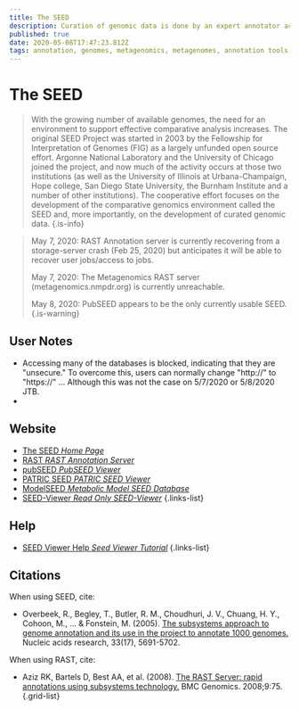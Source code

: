 ```yaml
---
title: The SEED
description: Curation of genomic data is done by an expert annotator across many genomes, via the curation of subsystems. FIGfams are extracted from the curated subsystems, which form the core component of RAST automated annotation.
published: true
date: 2020-05-08T17:47:23.812Z
tags: annotation, genomes, metagenomics, metagenomes, annotation tools, archaea, bacteria, tool, comparative genomics, metabolic reconstruction, genome annotation, metabolism, metabolic pathways, curation, curated, model
---
```


# The SEED

> With the growing number of available genomes, the need for an environment to support effective comparative analysis increases. The original SEED Project was started in 2003 by the Fellowship for Interpretation of Genomes (FIG) as a largely unfunded open source effort. Argonne National Laboratory and the University of Chicago joined the project, and now much of the activity occurs at those two institutions (as well as the University of Illinois at Urbana-Champaign, Hope college, San Diego State University, the Burnham Institute and a number of other institutions). The cooperative effort focuses on the development of the comparative genomics environment called the SEED and, more importantly, on the development of curated genomic data.
{.is-info}

> May 7, 2020: RAST Annotation server is currently recovering from a storage-server crash (Feb 25, 2020) but anticipates it will be able to recover user jobs/access to jobs.
>
> May 7, 2020: The Metagenomics RAST server (metagenomics.nmpdr.org) is currently unreachable.
>
> May 8, 2020: PubSEED appears to be the only currently usable SEED.
{.is-warning}

## User Notes

- Accessing many of the databases is blocked, indicating that they are "unsecure." To overcome this, users can normally change "http://" to "https://" ... Although this was not the case on 5/7/2020 or 5/8/2020 JTB.
- 


## Website

- [The SEED *Home Page*](https://www.theseed.org/wiki/Main_Page)
- [RAST *RAST Annotation Server*](https://rast.nmpdr.org/)
- [pubSEED *PubSEED Viewer*](https://pubseed.theseed.org/)
- [PATRIC SEED *PATRIC SEED Viewer*](https://pseed.theseed.org/)
- [ModelSEED *Metabolic Model SEED Database*](https://modelseed.org/)
- [SEED-Viewer *Read Only SEED-Viewer*](https://seed-viewer.theseed.org/)
{.links-list}

## Help

- [SEED Viewer Help *Seed Viewer Tutorial*](https://www.theseed.org/wiki/SEED_Viewer_Tutorial)
{.links-list}

## Citations
When using SEED, cite:
- Overbeek, R., Begley, T., Butler, R. M., Choudhuri, J. V., Chuang, H. Y., Cohoon, M., ... & Fonstein, M. (2005). [The subsystems approach to genome annotation and its use in the project to annotate 1000 genomes.](https://academic.oup.com/nar/article/33/17/5691/1067791) Nucleic acids research, 33(17), 5691-5702.

When using RAST, cite:
- Aziz RK, Bartels D, Best AA, et al. (2008). [The RAST Server: rapid annotations using subsystems technology.](https://pubmed.ncbi.nlm.nih.gov/18261238/?ordinalpos=1&itool=EntrezSystem2.PEntrez.Pubmed.Pubmed_ResultsPanel.Pubmed_RVDocSum%7C) BMC Genomics. 2008;9:75.
{.grid-list}